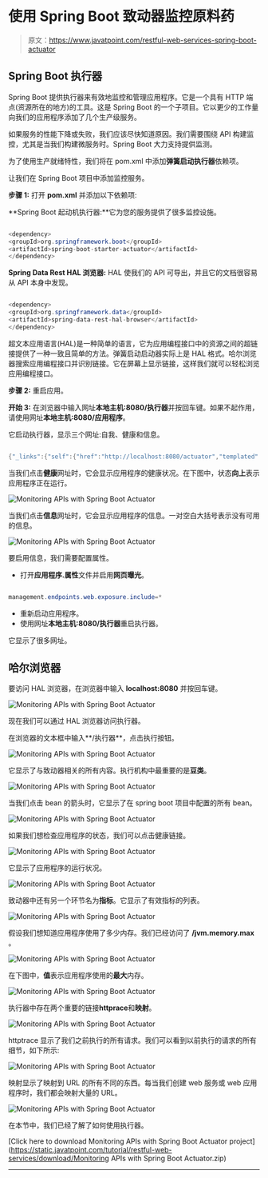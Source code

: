 # 使用 Spring Boot 致动器监控原料药

> 原文：<https://www.javatpoint.com/restful-web-services-spring-boot-actuator>

## Spring Boot 执行器

Spring Boot 提供执行器来有效地监控和管理应用程序。它是一个具有 HTTP 端点(资源所在的地方)的工具。这是 Spring Boot 的一个子项目。它以更少的工作量向我们的应用程序添加了几个生产级服务。

如果服务的性能下降或失败，我们应该尽快知道原因。我们需要围绕 API 构建监控，尤其是当我们构建微服务时。Spring Boot 大力支持提供监测。

为了使用生产就绪特性，我们将在 pom.xml 中添加**弹簧启动执行器**依赖项。

让我们在 Spring Boot 项目中添加监控服务。

**步骤 1:** 打开 **pom.xml** 并添加以下依赖项:

**Spring Boot 起动机执行器:**它为您的服务提供了很多监控设施。

```java

<dependency>
<groupId>org.springframework.boot</groupId>
<artifactId>spring-boot-starter-actuator</artifactId>
</dependency>

```

**Spring Data Rest HAL 浏览器:** HAL 使我们的 API 可导出，并且它的文档很容易从 API 本身中发现。

```java

<dependency>
<groupId>org.springframework.data</groupId>
<artifactId>spring-data-rest-hal-browser</artifactId>
</dependency>

```

超文本应用语言(HAL)是一种简单的语言，它为应用编程接口中的资源之间的超链接提供了一种一致且简单的方法。弹簧启动启动器实际上是 HAL 格式。哈尔浏览器搜索应用编程接口并识别链接。它在屏幕上显示链接，这样我们就可以轻松浏览应用编程接口。

**步骤 2:** 重启应用。

**开始 3:** 在浏览器中输入网址**本地主机:8080/执行器**并按回车键。如果不起作用，请使用网址**本地主机:8080/应用程序**。

它启动执行器，显示三个网址:自我、健康和信息。

```java

{"_links":{"self":{"href":"http://localhost:8080/actuator","templated":false},"health":{"href":"http://localhost:8080/actuator/health","templated":false},"health-component":{"href":"http://localhost:8080/actuator/health/{component}","templated":true},"health-component-instance":{"href":"http://localhost:8080/actuator/health/{component}/{instance}","templated":true},"info":{"href":"http://localhost:8080/actuator/info","templated":false}}}

```

当我们点击**健康**网址时，它会显示应用程序的健康状况。在下图中，状态**向上**表示应用程序正在运行。

![Monitoring APIs with Spring Boot Actuator](../img/b2f8461472dccdbed209ce2d28d95dec.png)

当我们点击**信息**网址时，它会显示应用程序的信息。一对空白大括号表示没有可用的信息。

![Monitoring APIs with Spring Boot Actuator](../img/bdb5e6ad572e8d7d05b91e69c7574536.png)

要启用信息，我们需要配置属性。

*   打开**应用程序.属性**文件并启用**网页曝光**。

```java

management.endpoints.web.exposure.include=*

```

*   重新启动应用程序。
*   使用网址**本地主机:8080/执行器**重启执行器。

它显示了很多网址。

## 哈尔浏览器

要访问 HAL 浏览器，在浏览器中输入 **localhost:8080** 并按回车键。

![Monitoring APIs with Spring Boot Actuator](../img/054517bd8f1180b28835dfb4bc4b1d44.png)

现在我们可以通过 HAL 浏览器访问执行器。

在浏览器的文本框中输入**/执行器**，点击执行按钮。

![Monitoring APIs with Spring Boot Actuator](../img/ff964eeb367a929c8897475b3663d69c.png)

它显示了与致动器相关的所有内容。执行机构中最重要的是**豆类**。

![Monitoring APIs with Spring Boot Actuator](../img/feaf7d853aa7f5e85d6aa6ad4946934e.png)

当我们点击 bean 的箭头时，它显示了在 spring boot 项目中配置的所有 bean。

![Monitoring APIs with Spring Boot Actuator](../img/224345cd9b0b043e0d6e0cf6aaee2d75.png)

如果我们想检查应用程序的状态，我们可以点击健康链接。

![Monitoring APIs with Spring Boot Actuator](../img/2ef44aadb705b3b355cd8e27532a5910.png)

它显示了应用程序的运行状况。

![Monitoring APIs with Spring Boot Actuator](../img/cfb1ffff1a6e0d0317c3ba7c4b601a06.png)

致动器中还有另一个环节名为**指标**。它显示了有效指标的列表。

![Monitoring APIs with Spring Boot Actuator](../img/2645e01ef6fd8ea0e195d62983623d06.png)

假设我们想知道应用程序使用了多少内存。我们已经访问了 **/jvm.memory.max** 。

![Monitoring APIs with Spring Boot Actuator](../img/7378796335200f296342c88d79623bc1.png)

在下图中，**值**表示应用程序使用的**最大**内存。

![Monitoring APIs with Spring Boot Actuator](../img/3525f1a2efa535951b88bf3e31f75093.png)

执行器中存在两个重要的链接**httprace**和**映射**。

![Monitoring APIs with Spring Boot Actuator](../img/703fcc5438998fc667fdef6eb7afb6c9.png)

httptrace 显示了我们之前执行的所有请求。我们可以看到以前执行的请求的所有细节，如下所示:

![Monitoring APIs with Spring Boot Actuator](../img/6bf84d1284fa06024a32b2bf0404216d.png)

映射显示了映射到 URL 的所有不同的东西。每当我们创建 web 服务或 web 应用程序时，我们都会映射大量的 URL。

![Monitoring APIs with Spring Boot Actuator](../img/a62f183ca6fa273caf584a0daf11089b.png)

在本节中，我们已经了解了如何使用执行器。

[Click here to download Monitoring APIs with Spring Boot Actuator project](https://static.javatpoint.com/tutorial/restful-web-services/download/Monitoring APIs with Spring Boot Actuator.zip)

* * *